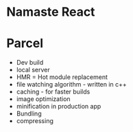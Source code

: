 # Namaste React

# Parcel

- Dev build
- local server
- HMR = Hot module replacement
- file watching algorithm - written in c++
- caching - for faster builds
- image optimization
- minification in production app
- Bundling
- compressing
